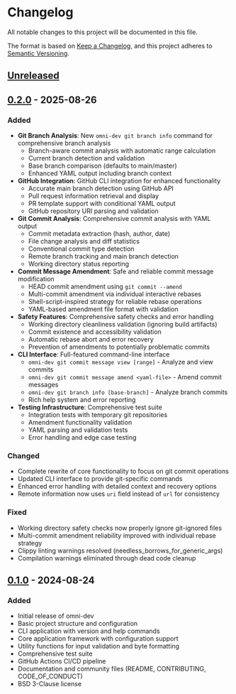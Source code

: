# Changelog

All notable changes to this project will be documented in this file.

The format is based on [Keep a Changelog](https://keepachangelog.com/en/1.0.0/),
and this project adheres to [Semantic Versioning](https://semver.org/spec/v2.0.0.html).

## [Unreleased]

## [0.2.0] - 2025-08-26

### Added
- **Git Branch Analysis**: New `omni-dev git branch info` command for comprehensive branch analysis
  - Branch-aware commit analysis with automatic range calculation
  - Current branch detection and validation
  - Base branch comparison (defaults to main/master)
  - Enhanced YAML output including branch context
- **GitHub Integration**: GitHub CLI integration for enhanced functionality
  - Accurate main branch detection using GitHub API
  - Pull request information retrieval and display
  - PR template support with conditional YAML output
  - GitHub repository URI parsing and validation
- **Git Commit Analysis**: Comprehensive commit analysis with YAML output
  - Commit metadata extraction (hash, author, date)
  - File change analysis and diff statistics
  - Conventional commit type detection
  - Remote branch tracking and main branch detection
  - Working directory status reporting
- **Commit Message Amendment**: Safe and reliable commit message modification
  - HEAD commit amendment using `git commit --amend`
  - Multi-commit amendment via individual interactive rebases
  - Shell-script-inspired strategy for reliable rebase operations
  - YAML-based amendment file format with validation
- **Safety Features**: Comprehensive safety checks and error handling
  - Working directory cleanliness validation (ignoring build artifacts)
  - Commit existence and accessibility validation
  - Automatic rebase abort and error recovery
  - Prevention of amendments to potentially problematic commits
- **CLI Interface**: Full-featured command-line interface
  - `omni-dev git commit message view [range]` - Analyze and view commits
  - `omni-dev git commit message amend <yaml-file>` - Amend commit messages
  - `omni-dev git branch info [base-branch]` - Analyze branch commits
  - Rich help system and error reporting
- **Testing Infrastructure**: Comprehensive test suite
  - Integration tests with temporary git repositories
  - Amendment functionality validation
  - YAML parsing and validation tests
  - Error handling and edge case testing

### Changed
- Complete rewrite of core functionality to focus on git commit operations
- Updated CLI interface to provide git-specific commands
- Enhanced error handling with detailed context and recovery options
- Remote information now uses `uri` field instead of `url` for consistency

### Fixed
- Working directory safety checks now properly ignore git-ignored files
- Multi-commit amendment reliability improved with individual rebase strategy
- Clippy linting warnings resolved (needless_borrows_for_generic_args)
- Compilation warnings eliminated through dead code cleanup

## [0.1.0] - 2024-08-24

### Added
- Initial release of omni-dev
- Basic project structure and configuration
- CLI application with version and help commands
- Core application framework with configuration support
- Utility functions for input validation and byte formatting
- Comprehensive test suite
- GitHub Actions CI/CD pipeline
- Documentation and community files (README, CONTRIBUTING, CODE_OF_CONDUCT)
- BSD 3-Clause license

[Unreleased]: https://github.com/rust-works/omni-dev/compare/v0.2.0...HEAD
[0.2.0]: https://github.com/rust-works/omni-dev/compare/v0.1.0...v0.2.0
[0.1.0]: https://github.com/rust-works/omni-dev/releases/tag/v0.1.0